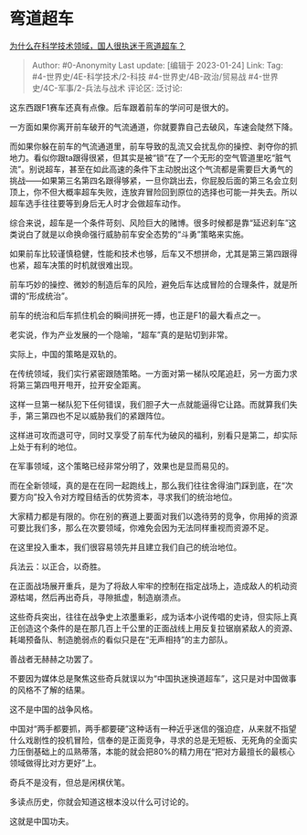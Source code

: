 # 弯道超车
[为什么在科学技术领域，国人很执迷于弯道超车？](https://www.zhihu.com/question/557310396/answer/2858049063)

> Author: #0-Anonymity
> Last update: [编辑于 2023-01-24]
> Link:
> Tag: #4-世界史/4E-科学技术/2-科技 #4-世界史/4B-政治/贸易战 #4-世界史/4C-军事/2-兵法与战术
> 评论区:
> 泛讨论:

这东西跟F1赛车还真有点像。后车跟着前车的学问可是很大的。

一方面如果你离开前车破开的气流通道，你就要靠自己去破风，车速会陡然下降。

而如果你躲在前车的气流通道里，前车导致的乱流又会扰乱你的操控、剥夺你的抓地力。看似你跟ta跟得很紧，但其实是被“锁”在了一个无形的空气管道里吃“脏气流”。别说超车，甚至在如此高速的条件下主动脱出这个气流都是需要巨大勇气的挑战——如果第三名第四名跟得够紧，一旦你跳出去，你屁股后面的第三名会立刻顶上，你不但大概率超车失败，连放弃冒险回到原位的选择也可能一并失去。所以超车选手往往要等到身后无人时才会做超车动作。

综合来说，超车是一个条件苛刻、风险巨大的赌博。很多时候都是靠“延迟刹车”这类说白了就是以命换命强行威胁前车安全态势的“斗勇”策略来实施。

如果前车比较谨慎稳健，性能和技术也够，后车又不想拼命，尤其是第三第四跟得也紧，超车决策的时机就很难出现。

前车巧妙的操控、微妙的制造后车的风险，避免后车达成冒险的合理条件，就是所谓的“形成统治”。

前车的统治和后车抓住机会的瞬间拼死一搏，也正是F1的最大看点之一。

老实说，作为产业发展的一个隐喻，“超车”真的是贴切到非常。

实际上，中国的策略是双轨的。

在传统领域，我们实行紧密跟随策略。一方面对第一梯队咬尾追赶，另一方面力求将第三第四甩开甩开，拉开安全距离。

这样一旦第一梯队犯下任何错误，我们胆子大一点就能逼得它让路。而就算我们失手，第三第四也不足以威胁我们的紧跟阵位。

这样进可攻而退可守，同时又享受了前车代为破风的福利，别看只是第二，却实际上处于有利的地位。

在军事领域，这个策略已经非常分明了，效果也是显而易见的。

而在全新领域，真的是在在同一起跑线上，那么我们往往舍得油门踩到底，在“次要方向”投入令对方瞠目结舌的优势资本，寻求我们的统治地位。

大家精力都是有限的。你在别的赛道上要面对我们以逸待劳的竞争，你用掉的资源可要比我们多，那么在次要领域，你难免会因为无法同样重视而资源不足。

在这里投入重本，我们很容易领先并且建立我们自己的统治地位。

兵法云：以正合，以奇胜。

在正面战场展开重兵，是为了将敌人牢牢的控制在指定战场上，造成敌人的机动资源枯竭，然后再出奇兵，寻隙抵虚，制造崩溃点。

这些奇兵突出，往往在战争史上浓墨重彩，成为话本小说传唱的史诗，但实际上真正创造这个条件的是在那几百上千公里的正面战线上用反复拉锯崩紧敌人的资源、耗竭预备队、制造脆弱点的看似只是在“无声相持”的主力部队。

善战者无赫赫之功罢了。

不要因为媒体总是聚焦这些奇兵就误以为“中国执迷换道超车”，这只是对中国做事的风格不了解的结果。

这不是中国的战争风格。

中国对“两手都要抓，两手都要硬”这种话有一种近乎迷信的强迫症，从来就不指望什么戏剧性的投机冒险，信奉的是正面竞争，寻求的总是无短板、无死角的全面实力压倒基础上的瓜熟蒂落，本能的就会把80%的精力用在“把对方最擅长的最核心领域做得比对方更好”上。

奇兵不是没有，但总是闲棋伏笔。

多读点历史，你就会知道这根本没以什么可讨论的。

这就是中国功夫。
